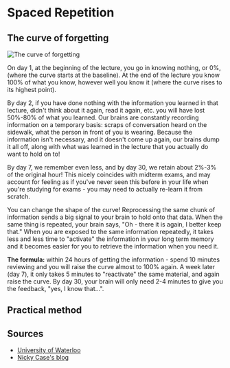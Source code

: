 # Spaced Repetition

## The curve of forgetting

![The curve of forgetting](https://uwaterloo.ca/campus-wellness/sites/ca.campus-wellness/files/styles/body-500px-wide/public/uploads/images/curve_0-500x231.gif?itok=KLIKAnPx)

On day 1, at the beginning of the lecture, you go in knowing nothing, or 0%, (where the curve starts at the baseline). At the end of the lecture you know 100% of what you know, however well you know it (where the curve rises to its highest point).

By day 2, if you have done nothing with the information you learned in that lecture, didn't think about it again, read it again, etc. you will have lost 50%-80% of what you learned. Our brains are constantly recording information on a temporary basis: scraps of conversation heard on the sidewalk, what the person in front of you is wearing. Because the information isn't necessary, and it doesn't come up again, our brains dump it all off, along with what was learned in the lecture that you actually do want to hold on to!

By day 7, we remember even less, and by day 30, we retain about 2%-3% of the original hour! This nicely coincides with midterm exams, and may account for feeling as if you've never seen this before in your life when you're studying for exams - you may need to actually re-learn it from scratch.

You can change the shape of the curve! Reprocessing the same chunk of information sends a big signal to your brain to hold onto that data. When the same thing is repeated, your brain says, "Oh - there it is again, I better keep that." When you are exposed to the same information repeatedly, it takes less and less time to "activate" the information in your long term memory and it becomes easier for you to retrieve the information when you need it.

__The formula:__ within 24 hours of getting the information - spend 10 minutes reviewing and you will raise the curve almost to 100% again. A week later (day 7), it only takes 5 minutes to "reactivate" the same material, and again raise the curve. By day 30, your brain will only need 2-4 minutes to give you the feedback, "yes, I know that...".

## Practical method



## Sources

* [University of Waterloo](https://uwaterloo.ca/campus-wellness/curve-forgetting)
* [Nicky Case's blog](https://ncase.me/remember/)
